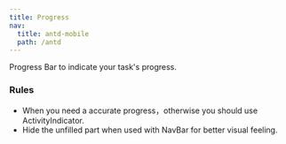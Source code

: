 ```yaml
---
title: Progress
nav:
  title: antd-mobile
  path: /antd
---
```


Progress Bar to indicate your task's progress.

### Rules

- When you need a accurate progress，otherwise you should use ActivityIndicator.
- Hide the unfilled part when used with NavBar for better visual feeling.

<code src="./demo/basic.tsx" />

<API/>